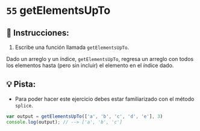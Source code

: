 # `55` getElementsUpTo

## 📝 Instrucciones:

1. Escribe una función llamada `getElementsUpTo`.

Dado un arreglo y un índice, `getElementsUpTo`, regresa un arreglo con todos los elementos hasta (pero sin incluir) el elemento en el índice dado.

## :bulb: Pista:

* Para poder hacer este ejercicio debes estar familiarizado con el método `splice`.

```Javascript
var output = getElementsUpTo(['a', 'b', 'c', 'd', 'e'], 3) 
console.log(output); // --> ['a', 'b', 'c']
```